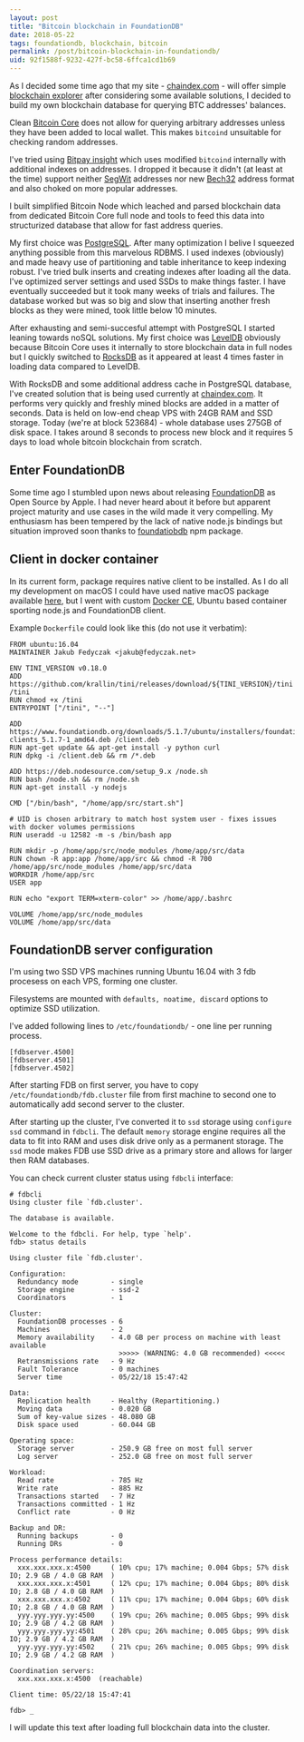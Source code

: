 ```yaml
---
layout: post
title: "Bitcoin blockchain in FoundationDB"
date: 2018-05-22
tags: foundationdb, blockchain, bitcoin
permalink: /post/bitcoin-blockchain-in-foundationdb/
uid: 92f1588f-9232-427f-bc58-6ffca1cd1b69
---
```

As I decided some time ago that my site - [chaindex.com](https://chaindex.com/) - will offer simple [blockchain explorer](https://chaindex.com/blockchain/) after considering some available solutions, I decided to build my own blockchain database for querying BTC addresses' balances.

Clean [Bitcoin Core](https://bitcoin.org/en/download) does not allow for querying arbitrary addresses unless they have been added to local wallet. This makes `bitcoind` unsuitable for checking random addresses.

I've tried using [Bitpay insight](https://github.com/bitpay/insight) which uses modified `bitcoind` internally with additional indexes on addresses. I dropped it because it didn't (at least at the time) support neither [SegWit](https://en.bitcoin.it/wiki/Segregated_Witness) addresses nor new [Bech32](https://en.bitcoin.it/wiki/Bech32) address format and also choked on more popular addresses.

I built simplified Bitcoin Node which leached and parsed blockchain data from dedicated Bitcoin Core full node and tools to feed this data into structurized database that allow for fast address queries.

My first choice was [PostgreSQL](https://www.postgresql.org). After many optimization I belive I squeezed anything possible from this marvelous RDBMS. I used indexes (obviously) and made heavy use of partitioning and table inheritance to keep indexing robust. I've tried bulk inserts and creating indexes after loading all the data. I've optimized server settings and used SSDs to make things faster. I have eventually succeeded but it took many weeks of trials and failures. The database worked but was so big and slow that inserting another fresh blocks as they were mined, took little below 10 minutes.

After exhausting and semi-succesful attempt with PostgreSQL I started leaning towards noSQL solutions. My first choice was [LevelDB](http://leveldb.org) obviously because Bitcoin Core uses it internally to store blockchain data in full nodes but I quickly switched to [RocksDB](https://rocksdb.org) as it appeared at least 4 times faster in loading data compared to LevelDB.

With RocksDB and some additional address cache in PostgreSQL database, I've created solution that is being used currently at [chaindex.com](https://chaindex.com). It performs very quickly and freshly mined blocks are added in a matter of seconds. Data is held on low-end cheap VPS with 24GB RAM and SSD storage. Today (we're at block 523684) - whole database uses 275GB of disk space. I takes around 8 seconds to process new block and it requires 5 days to load whole bitcoin blockchain from scratch.

## Enter FoundationDB

Some time ago I stumbled upon news about releasing [FoundationDB](https://www.foundationdb.org) as Open Source by Apple. I had never heard about it before but apparent project maturity and use cases in the wild made it very compelling. My enthusiasm has been tempered by the lack of native node.js bindings but situation improved soon thanks to [foundatiobdb](https://www.npmjs.com/package/foundationdb) npm package.

## Client in docker container

In its current form, package requires native client to be installed. As I do all my development on macOS I could have used native macOS package available [here](https://www.foundationdb.org/download/), but I went with custom [Docker CE](https://www.docker.com/community-edition), Ubuntu based container sporting node.js and FoundationDB client.

Example `Dockerfile` could look like this (do not use it verbatim):

```
FROM ubuntu:16.04
MAINTAINER Jakub Fedyczak <jakub@fedyczak.net>

ENV TINI_VERSION v0.18.0
ADD https://github.com/krallin/tini/releases/download/${TINI_VERSION}/tini /tini
RUN chmod +x /tini
ENTRYPOINT ["/tini", "--"]

ADD https://www.foundationdb.org/downloads/5.1.7/ubuntu/installers/foundationdb-clients_5.1.7-1_amd64.deb /client.deb
RUN apt-get update && apt-get install -y python curl
RUN dpkg -i /client.deb && rm /*.deb

ADD https://deb.nodesource.com/setup_9.x /node.sh
RUN bash /node.sh && rm /node.sh
RUN apt-get install -y nodejs

CMD ["/bin/bash", "/home/app/src/start.sh"]

# UID is chosen arbitrary to match host system user - fixes issues with docker volumes permissions
RUN useradd -u 12582 -m -s /bin/bash app

RUN mkdir -p /home/app/src/node_modules /home/app/src/data
RUN chown -R app:app /home/app/src && chmod -R 700 /home/app/src/node_modules /home/app/src/data
WORKDIR /home/app/src
USER app

RUN echo "export TERM=xterm-color" >> /home/app/.bashrc

VOLUME /home/app/src/node_modules
VOLUME /home/app/src/data
```

## FoundationDB server configuration

I'm using two SSD VPS machines running Ubuntu 16.04 with 3 fdb procesess on each VPS, forming one cluster.

Filesystems are mounted with `defaults, noatime, discard` options to optimize SSD utilization.

I've added following lines to `/etc/foundationdb/` - one line per running process.

```
[fdbserver.4500]
[fdbserver.4501]
[fdbserver.4502]
```

After starting FDB on first server, you have to copy `/etc/foundationdb/fdb.cluster` file from first machine to second one to automatically add second server to the cluster.

After starting up the cluster, I've converted it to `ssd` storage using `configure ssd` command in `fdbcli`. The default `memory` storage engine requires all the data to fit into RAM and uses disk drive only as a permanent storage. The `ssd` mode makes FDB use SSD drive as a primary store and allows for larger then RAM databases.

You can check current cluster status using `fdbcli` interface:

```
# fdbcli 
Using cluster file `fdb.cluster'.

The database is available.

Welcome to the fdbcli. For help, type `help'.
fdb> status details

Using cluster file `fdb.cluster'.

Configuration:
  Redundancy mode        - single
  Storage engine         - ssd-2
  Coordinators           - 1

Cluster:
  FoundationDB processes - 6
  Machines               - 2
  Memory availability    - 4.0 GB per process on machine with least available
                           >>>>> (WARNING: 4.0 GB recommended) <<<<<
  Retransmissions rate   - 9 Hz
  Fault Tolerance        - 0 machines
  Server time            - 05/22/18 15:47:42

Data:
  Replication health     - Healthy (Repartitioning.)
  Moving data            - 0.020 GB
  Sum of key-value sizes - 48.080 GB
  Disk space used        - 60.044 GB

Operating space:
  Storage server         - 250.9 GB free on most full server
  Log server             - 252.0 GB free on most full server

Workload:
  Read rate              - 785 Hz
  Write rate             - 885 Hz
  Transactions started   - 7 Hz
  Transactions committed - 1 Hz
  Conflict rate          - 0 Hz

Backup and DR:
  Running backups        - 0
  Running DRs            - 0

Process performance details:
  xxx.xxx.xxx.x:4500     ( 10% cpu; 17% machine; 0.004 Gbps; 57% disk IO; 2.9 GB / 4.0 GB RAM  )
  xxx.xxx.xxx.x:4501     ( 12% cpu; 17% machine; 0.004 Gbps; 80% disk IO; 2.8 GB / 4.0 GB RAM  )
  xxx.xxx.xxx.x:4502     ( 11% cpu; 17% machine; 0.004 Gbps; 60% disk IO; 2.8 GB / 4.0 GB RAM  )
  yyy.yyy.yyy.yy:4500    ( 19% cpu; 26% machine; 0.005 Gbps; 99% disk IO; 2.9 GB / 4.2 GB RAM  )
  yyy.yyy.yyy.yy:4501    ( 28% cpu; 26% machine; 0.005 Gbps; 99% disk IO; 2.9 GB / 4.2 GB RAM  )
  yyy.yyy.yyy.yy:4502    ( 21% cpu; 26% machine; 0.005 Gbps; 99% disk IO; 2.9 GB / 4.2 GB RAM  )

Coordination servers:
  xxx.xxx.xxx.x:4500  (reachable)

Client time: 05/22/18 15:47:41

fdb> _
```

I will update this text after loading full blockchain data into the cluster.


